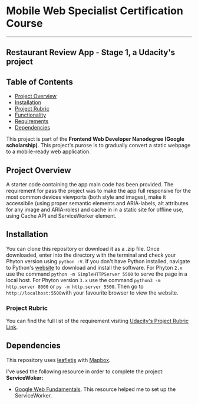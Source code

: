 # Mobile Web Specialist Certification Course
---
## Restaurant Review App - Stage 1, a Udacity's project

## Table of Contents

* [Project Overview](#Project-Overview)
* [Installation](#installation)
* [Project Rubric](#Project-Rubric)
* [Functionality](#functionality)
* [Requirements](#requirements)
* [Dependencies](#dependencies)


This project is part of the __Frontend Web Developer Nanodegree (Google scholarship)__. This project's purose is to gradually convert a static webpage to a mobile-ready web application.

## Project Overview

A starter code containing the app main code has been provided. The requirement for pass the project was to make the app full responsive for the most common devices viewports (both style and images), make it accessibile (using proper semantic elements and ARIA-labels, alt attributes for any image and ARIA-roles) and cache in in a static site for offline use, using Cache API and ServiceWorker element.

## Installation

You can clone this repository or download it as a .zip file.
Once downloaded, enter into the directory with the terminal and check your Phyton version using `python -V`. If you don't have Python installed, navigate to Python's [website](https://www.python.org/) to download and install the software.
For Phyton `2.x` use the command `python -m SimpleHTTPServer 5500` to serve the page in a local host. For Phyton version `3.x` use the command `python3 -m http.server 8000` or `py -m http.server 5500`. Then go to `http://localhost:5500`with your favourite browser to view the website.

### Project Rubric

You can find the full list of the requirement visiting [Udacity's Project Rubric Link](https://review.udacity.com/#!/rubrics/1090/view).

## Dependencies

This repository uses [leafletjs](https://leafletjs.com/) with [Mapbox](https://www.mapbox.com/). 

I've used the following resource in order to complete the project:
__ServiceWoker:__
- [Google Web Fundamentals](https://developers.google.com/web/fundamentals/primers/service-workers/). This resource helped me to set up the ServiceWorker.




